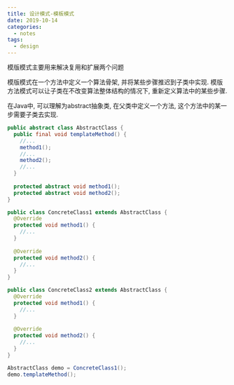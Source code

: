 ```yaml
---
title: 设计模式-模板模式
date: 2019-10-14
categories:
  - notes
tags:
  - design
---
```


模版模式主要用来解决复用和扩展两个问题

模版模式在一个方法中定义一个算法骨架, 并将某些步骤推迟到子类中实现. 模版方法模式可以让子类在不改变算法整体结构的情况下, 重新定义算法中的某些步骤.

在Java中, 可以理解为abstract抽象类, 在父类中定义一个方法, 这个方法中的某一步需要子类去实现.

```java
public abstract class AbstractClass {
  public final void templateMethod() {
    //...
    method1();
    //...
    method2();
    //...
  }
  
  protected abstract void method1();
  protected abstract void method2();
}

public class ConcreteClass1 extends AbstractClass {
  @Override
  protected void method1() {
    //...
  }
  
  @Override
  protected void method2() {
    //...
  }
}

public class ConcreteClass2 extends AbstractClass {
  @Override
  protected void method1() {
    //...
  }
  
  @Override
  protected void method2() {
    //...
  }
}

AbstractClass demo = ConcreteClass1();
demo.templateMethod();
```
